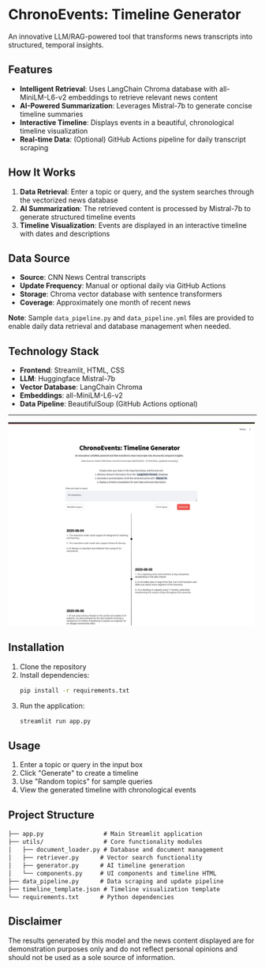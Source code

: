 # ChronoEvents: Timeline Generator

An innovative LLM/RAG-powered tool that transforms news transcripts into structured, temporal insights.

## Features

- **Intelligent Retrieval**: Uses LangChain Chroma database with all-MiniLM-L6-v2 embeddings to retrieve relevant news content
- **AI-Powered Summarization**: Leverages Mistral-7b to generate concise timeline summaries
- **Interactive Timeline**: Displays events in a beautiful, chronological timeline visualization
- **Real-time Data**: (Optional) GitHub Actions pipeline for daily transcript scraping

## How It Works

1. **Data Retrieval**: Enter a topic or query, and the system searches through the vectorized news database
2. **AI Summarization**: The retrieved content is processed by Mistral-7b to generate structured timeline events
3. **Timeline Visualization**: Events are displayed in an interactive timeline with dates and descriptions

## Data Source

- **Source**: CNN News Central transcripts
- **Update Frequency**: Manual or optional daily via GitHub Actions
- **Storage**: Chroma vector database with sentence transformers
- **Coverage**: Approximately one month of recent news

**Note**: Sample `data_pipeline.py` and `data_pipeline.yml` files are provided to enable daily data retrieval and database management when needed.

## Technology Stack

- **Frontend**: Streamlit, HTML, CSS
- **LLM**: Huggingface Mistral-7b
- **Vector Database**: LangChain Chroma
- **Embeddings**: all-MiniLM-L6-v2
- **Data Pipeline**: BeautifulSoup (GitHub Actions optional)

---

<img src="sample.png" width="500">



## Installation

1. Clone the repository
2. Install dependencies:
   ```bash
   pip install -r requirements.txt
   ```
3. Run the application:
   ```bash
   streamlit run app.py
   ```

## Usage

1. Enter a topic or query in the input box
2. Click "Generate" to create a timeline
3. Use "Random topics" for sample queries
4. View the generated timeline with chronological events

## Project Structure

```
├── app.py                 # Main Streamlit application
├── utils/                 # Core functionality modules
│   ├── document_loader.py # Database and document management
│   ├── retriever.py      # Vector search functionality
│   ├── generator.py      # AI timeline generation
│   └── components.py     # UI components and timeline HTML
├── data_pipeline.py      # Data scraping and update pipeline
├── timeline_template.json # Timeline visualization template
└── requirements.txt      # Python dependencies
```

## Disclaimer

The results generated by this model and the news content displayed are for demonstration purposes only and do not reflect personal opinions and should not be used as a sole source of information. 